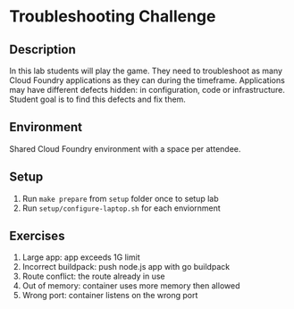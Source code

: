 Troubleshooting Challenge
=========================

Description
-----------

In this lab students will play the game. They need to troubleshoot as many Cloud Foundry applications as they can during the timeframe. Applications may have different defects hidden: in configuration, code or infrastructure. Student goal is to find this defects and fix them.

Environment
-----------

Shared Cloud Foundry environment with a space per attendee.

Setup
-----

1. Run `make prepare` from `setup` folder once to setup lab
1. Run `setup/configure-laptop.sh` for each enviornment

Exercises
---------

1. Large app: app exceeds 1G limit
1. Incorrect buildpack: push node.js app with go buildpack
1. Route conflict: the route already in use
1. Out of memory: container uses more memory then allowed
1. Wrong port: container listens on the wrong port